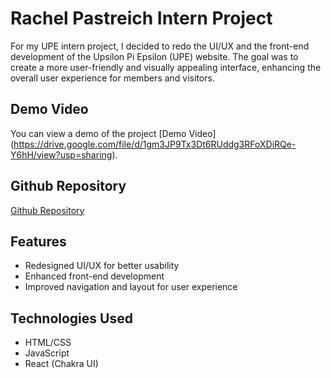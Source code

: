 # Rachel Pastreich Intern Project

For my UPE intern project, I decided to redo the UI/UX and the front-end development of the Upsilon Pi Epsilon (UPE) website. The goal was to create a more user-friendly and visually appealing interface, enhancing the overall user experience for members and visitors.

## Demo Video
You can view a demo of the project [Demo Video] (https://drive.google.com/file/d/1gm3JP9Tx3Dt6RUddg3RFoXDiRQe-Y6hH/view?usp=sharing).

## Github Repository
[Github Repository](https://github.com/recell0478/upe-website)

## Features
- Redesigned UI/UX for better usability
- Enhanced front-end development
- Improved navigation and layout for user experience

## Technologies Used
- HTML/CSS
- JavaScript
- React (Chakra UI)
